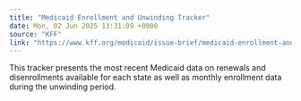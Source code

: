 ```yaml
---
title: "Medicaid Enrollment and Unwinding Tracker"
date: Mon, 02 Jun 2025 13:31:09 +0000
source: "KFF"
link: "https://www.kff.org/medicaid/issue-brief/medicaid-enrollment-and-unwinding-tracker/"
---
```


This tracker presents the most recent Medicaid data on renewals and disenrollments available for each state as well as monthly enrollment data during the unwinding period.